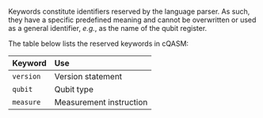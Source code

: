 Keywords constitute identifiers reserved by the language parser. 
As such, they have a specific predefined meaning and cannot be overwritten or used as a general identifier, _e.g._, as the name of the qubit register.

The table below lists the reserved keywords in cQASM:

| Keyword    | Use                     |
|:-----------|:------------------------|
| `version`  | Version statement       |
| `qubit`    | Qubit type              |
| `measure`  | Measurement instruction |

